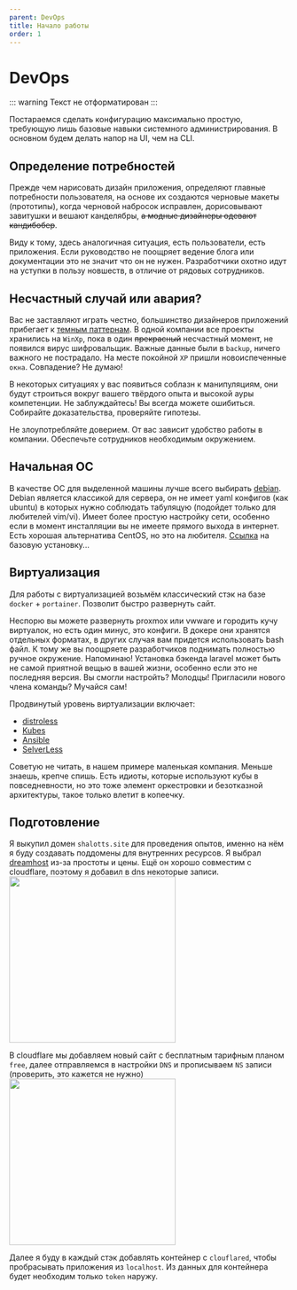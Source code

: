 ```yaml
---
parent: DevOps
title: Начало работы
order: 1
---
```


# DevOps

::: warning
Текст не отформатирован
:::

Постараемся сделать конфигурацию максимально простую, требующую лишь базовые навыки системного
администрирования. В основном будем делать напор на UI, чем на CLI.

## Определение потребностей

Прежде чем нарисовать дизайн приложения, определяют главные потребности пользователя, на основе
их создаются черновые макеты (прототипы), когда черновой набросок исправлен, дорисовывают
завитушки и вешают канделябры, ~~а модные дизайнеры одевают кандибобер~~.

Виду к тому, здесь аналогичная ситуация, есть пользователи, есть приложения. Если руководство не
поощряет ведение блога или документации это не значит что он не нужен. Разработчики охотно идут
на уступки в пользу новшеств, в отличие от рядовых сотрудников.

## Несчастный случай или авария?

Вас не заставляют играть честно, большинство дизайнеров приложений прибегает к [темным паттернам](https://bbbl.dev/articles/dark-patterns-manipulation).
В одной компании все проекты хранились на `WinXp`, пока в один ~~прекрасный~~ несчастный момент,
не появился вирус шифровальщик. Важные данные были в `backup`, ничего важного не пострадало. На
месте покойной `XP` пришли новоиспеченные `окна`. Совпадение? Не думаю!

В некоторых ситуациях у вас появиться соблазн к манипуляциям, они будут строиться вокруг
 вашего твёрдого опыта и высокой ауры компетенции. Не заблуждайтесь! Вы всегда можете ошибиться.
Собирайте доказательства, проверяйте гипотезы.

Не злоупотребляйте доверием. От вас зависит удобство работы в компании. Обеспечьте сотрудников
необходимым окружением.


## Начальная OC
В качестве OC для выделенной машины лучше всего выбирать [debian](https://www.debian.org/).
Debian является классикой для сервера, он не
имеет yaml конфигов (как ubuntu) в которых нужно соблюдать табуляцую (подойдет только для любителей
vim/vi).
Имеет более простую настройку сети, особенно если в момент инсталляции вы не имеете прямого
выхода в интернет. Есть хорошая альтернатива CentOS, но это на
любителя. [Ссылка](https://www.digitalocean.com/community/tutorials/initial-server-setup-with-debian-10)
на базовую установку...

## Виртуализация

Для работы с виртуализацией возьмём классический стэк на базе
`docker` + `portainer`. Позволит быстро развернуть сайт.

Неспорю вы можете развернуть proxmox или vwware и городить кучу
виртуалок, но есть один минус, это конфиги. В докере они хранятся отдельных форматах, в
других случая вам придется использовать bash файл. К тому же вы поощряете разработчиков
поднимать полностью ручное окружение. Напоминаю! Установка бэкенда laravel может быть не самой
приятной вещью в вашей жизни, особенно если это не последняя версия. Вы смогли настройть?
Молодцы! Пригласили нового члена команды? Мучайся сам!

Продвинутый уровень виртуализации включает:

- [distroless](https://habr.com/ru/articles/710968)
- [Kubes](https://habr.com/ru/articles/258443/)
- [Ansible](https://habr.com/ru/companies/slurm/articles/714000/)
- [SelverLess](https://habr.com/ru/companies/cloud4y/articles/541422/)

Советую не читать, в нашем примере маленькая компания. Меньше знаешь, крепче спишь. Есть идиоты,
которые используют кубы в повседневности, но это тоже элемент оркестровки и безотказной
архитектуры, такое только влетит в копеечку.

## Подготовление
Я выкупил домен `shalotts.site` для проведения опытов, именно на нём я буду создавать
поддомены
для внутренних ресурсов. Я выбрал [dreamhost](https://dreamhost.com) из-за простоты и цены. Ещё
он хорошо совместим с cloudflare, поэтому я добавил в dns некоторые записи.
<img height="300" src="https://res.cloudinary.com/dr5gcup5n/image/upload/v1709741967/shalodoc/sfshdk9504jrqvbiczif.png" width="300"/>

В cloudflare мы добавляем новый сайт с бесплатным тарифным планом `free`, далее отправляемся в
настройки `DNS` и прописываем `NS` записи (проверить, это кажется не нужно)
<img height="300" src="https://res.cloudinary.com/dr5gcup5n/image/upload/v1709742542/shalodoc/dpi3lejaemgjvonijwbc.png" width="300"/>

Далее я буду в каждый стэк добавлять контейнер c `clouflared`, чтобы пробрасывать приложения из
`localhost`. Из данных для контейнера будет необходим только `token`
наружу.

